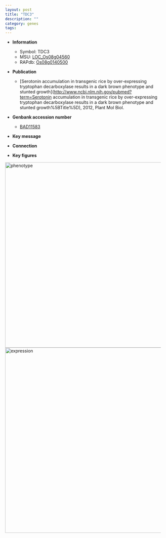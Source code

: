 ```yaml
---
layout: post
title: "TDC3"
description: ""
category: genes
tags: 
---
```


* **Information**  
    + Symbol: TDC3  
    + MSU: [LOC_Os08g04560](http://rice.plantbiology.msu.edu/cgi-bin/ORF_infopage.cgi?orf=LOC_Os08g04560)  
    + RAPdb: [Os08g0140500](http://rapdb.dna.affrc.go.jp/viewer/gbrowse_details/irgsp1?name=Os08g0140500)  

* **Publication**  
    + [Serotonin accumulation in transgenic rice by over-expressing tryptophan decarboxylase results in a dark brown phenotype and stunted growth](http://www.ncbi.nlm.nih.gov/pubmed?term=Serotonin accumulation in transgenic rice by over-expressing tryptophan decarboxylase results in a dark brown phenotype and stunted growth%5BTitle%5D), 2012, Plant Mol Biol.

* **Genbank accession number**  
    + [BAD11583](http://www.ncbi.nlm.nih.gov/nuccore/BAD11583)

* **Key message**  

* **Connection**  

* **Key figures**  
<img src="https://funricegenes.github.io/images/TDC3.pheno.png" alt="phenotype"  style="width: 600px;"/>

<img src="https://funricegenes.github.io/images/TDC3.exp.png" alt="expression"  style="width: 600px;"/>


